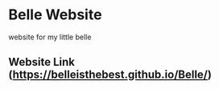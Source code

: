 # Belle Website
 website for my little belle
 ## Website Link (https://belleisthebest.github.io/Belle/)
